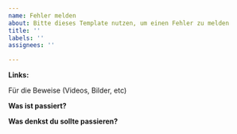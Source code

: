 ```yaml
---
name: Fehler melden
about: Bitte dieses Template nutzen, um einen Fehler zu melden
title: ''
labels: ''
assignees: ''

---
```


**Links:**

Für die Beweise (Videos, Bilder, etc)

**Was ist passiert?**



**Was denkst du sollte passieren?**